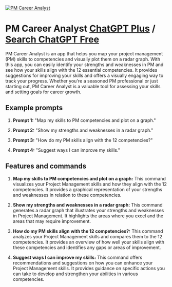 
[![PM Career Analyst](https://files.oaiusercontent.com/file-5tBOQ7CpZ5KmrzKCfn0r0rsv?se=2123-10-20T16%3A03%3A03Z&sp=r&sv=2021-08-06&sr=b&rscc=max-age%3D31536000%2C%20immutable&rscd=attachment%3B%20filename%3DBlue%2520Minimalist%2520Polygon%2520Chat%2520Logo%2520%25284%2529.png&sig=s6%2BOEWUoWp8yyMjI8fXJB8NuRe9tzNIDoqP1fJeFAS8%3D)](https://chat.openai.com/g/g-3eLavWmuM-pm-career-analyst)

# PM Career Analyst [ChatGPT Plus](https://chat.openai.com/g/g-3eLavWmuM-pm-career-analyst) / [Search ChatGPT Free](https://gptcall.net/index.html#/?search=PM%20Career%20Analyst)

PM Career Analyst is an app that helps you map your project management (PM) skills to competencies and visually plot them on a radar graph. With this app, you can easily identify your strengths and weaknesses in PM and see how your skills align with the 12 essential competencies. It provides suggestions for improving your skills and offers a visually engaging way to track your progress. Whether you're a seasoned PM professional or just starting out, PM Career Analyst is a valuable tool for assessing your skills and setting goals for career growth.

## Example prompts

1. **Prompt 1:** "Map my skills to PM competencies and plot on a graph."

2. **Prompt 2:** "Show my strengths and weaknesses in a radar graph."

3. **Prompt 3:** "How do my PM skills align with the 12 competencies?"

4. **Prompt 4:** "Suggest ways I can improve my skills."

## Features and commands

1. **Map my skills to PM competencies and plot on a graph:** This command visualizes your Project Management skills and how they align with the 12 competencies. It provides a graphical representation of your strengths and weaknesses in relation to these competencies.

2. **Show my strengths and weaknesses in a radar graph:** This command generates a radar graph that illustrates your strengths and weaknesses in Project Management. It highlights the areas where you excel and the areas that may require improvement.

3. **How do my PM skills align with the 12 competencies?:** This command analyzes your Project Management skills and compares them to the 12 competencies. It provides an overview of how well your skills align with these competencies and identifies any gaps or areas of improvement.

4. **Suggest ways I can improve my skills:** This command offers recommendations and suggestions on how you can enhance your Project Management skills. It provides guidance on specific actions you can take to develop and strengthen your abilities in various competencies.


